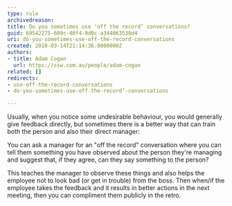 ```yaml
---
type: rule
archivedreason: 
title: Do you sometimes use ‘off the record’ conversations?
guid: 69542275-609c-40f4-9d0c-a344063538d4
uri: do-you-sometimes-use-off-the-record-conversations
created: 2018-03-14T21:14:36.0000000Z
authors:
- title: Adam Cogan
  url: https://ssw.com.au/people/adam-cogan
related: []
redirects:
- use-off-the-record-conversations
- do-you-sometimes-use-off-the-record’-conversations

---
```


Usually, when you notice some undesirable behaviour, you would generally give feedback directly, but sometimes there is a better way that can train both the person and also their direct manager:

<!--endintro-->

You can ask a manager for an "off the record" conversation where you can tell them something you have observed about the person they're managing and suggest that, if they agree, can they say something to the person?

This teaches the manager to observe these things and also helps the employee not to look bad (or get in trouble) from the boss. Then when/if the employee takes the feedback and it results in better actions in the next meeting, then you can compliment them publicly in the retro.
